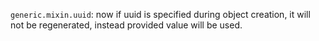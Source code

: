 `generic.mixin.uuid`: now if uuid is specified during object creation, it will not be regenerated, instead provided value will be used.
